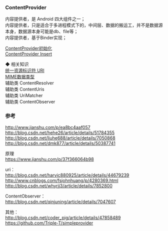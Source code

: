 ### ContentProvider  

内容提供者，是 Android 四大组件之一；  
内容提供者，只是适合于多进程模式下的，中间层、数据的搬运工，并不是数据源本身，数据源本身可能是db、file等；  
内容提供者，基于Binder实现；  

[ContentProvider初始化](ContentProvider/InitFun.md)  
[ContentProvider  Insert](ContentProvider/Insert.md)  


◆ 相关知识  
[统一资源标识符 URI](/ComputerScience/network/URI.md)   
[MIME数据类型](/ComputerScience/network/MIME.md)    
辅助类 ContentResolver  
辅助类 ContentUris  
辅助类 UriMatcher  
辅助类 ContentObserver  


### 参考  
http://www.jianshu.com/p/ea8bc4aaf057  
http://blog.csdn.net/hehe26/article/details/51784355  
http://blog.csdn.net/liuhe688/article/details/7050868  
http://blog.csdn.net/dmk877/article/details/50387741  

原理  
https://www.jianshu.com/p/37f366064b98  

uri：  
http://blog.csdn.net/harvic880925/article/details/44679239  
http://www.cnblogs.com/fsjohnhuang/p/4280369.html  
http://blog.csdn.net/whyrjj3/article/details/7852800  

ContentObserver：  
http://blog.csdn.net/qinjuning/article/details/7047607  


其他：  
http://blog.csdn.net/coder_pig/article/details/47858489  
https://github.com/Triple-T/simpleprovider  
